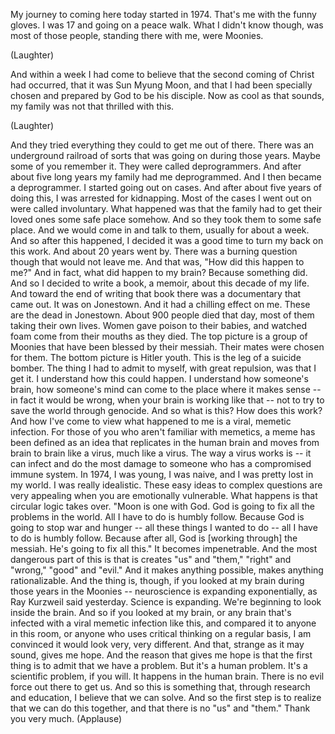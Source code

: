 
My journey to coming here today
started in 1974.
That&#39;s me with the funny gloves.
I was 17 and going on a peace walk.
What I didn&#39;t know though, was most of those people, standing there
with me, were Moonies.

(Laughter)

And within a week
I had come to believe
that the second coming of Christ had occurred,
that it was Sun Myung Moon,
and that I had been specially chosen and prepared by God
to be his disciple.
Now as cool as that sounds,
my family was not that thrilled with this.

(Laughter)

And they tried everything they could to get me out of there.
There was an underground railroad of sorts
that was going on during those years. Maybe some of you remember it.
They were called deprogrammers.
And after about five long years
my family had me deprogrammed.
And I then became a deprogrammer.
I started going out on cases.
And after about five years of doing this,
I was arrested for kidnapping.
Most of the cases I went out on
were called involuntary.
What happened was that the family
had to get their loved ones some safe place somehow.
And so they took them to some safe place.
And we would come in and talk to them, usually for about a week.
And so after this happened,
I decided it was a good time to turn my back on this work.
And about 20 years went by.
There was a burning question though that would not leave me.
And that was, &quot;How did this happen to me?&quot;
And in fact, what did happen to my brain?
Because something did.
And so I decided to write a book, a memoir,
about this decade of my life.
And toward the end of writing that book
there was a documentary that came out.
It was on Jonestown.
And it had a chilling effect on me.
These are the dead in Jonestown.
About 900 people died that day,
most of them taking their own lives.
Women gave poison to their babies,
and watched foam come from their mouths as they died.
The top picture is a group of Moonies
that have been blessed by their messiah.
Their mates were chosen for them.
The bottom picture is Hitler youth.
This is the leg of a suicide bomber.
The thing I had to admit to myself,
with great repulsion,
was that I get it.
I understand how this could happen.
I understand how someone&#39;s brain,
how someone&#39;s mind can come to the place
where it makes sense --
in fact it would be wrong, when your brain is working like that --
not to try to save the world through genocide.
And so what is this? How does this work?
And how I&#39;ve come to view what happened to me
is a viral, memetic infection.
For those of you who aren&#39;t familiar with memetics,
a meme has been defined as
an idea that replicates in the human brain
and moves from brain to brain like a virus,
much like a virus. The way a virus works is --
it can infect and do the most damage to someone
who has a compromised immune system.
In 1974, I was young, I was naive,
and I was pretty lost in my world.
I was really idealistic.
These easy ideas to complex questions are very appealing
when you are emotionally vulnerable.
What happens is that
circular logic takes over.
&quot;Moon is one with God.
God is going to fix all the problems in the world.
All I have to do is humbly follow.
Because God is going to stop war and hunger --
all these things I wanted to do --
all I have to do is humbly follow.
Because after all, God is [working through] the messiah. He&#39;s going to fix all this.&quot;
It becomes impenetrable.
And the most dangerous part of this
is that is creates &quot;us&quot; and &quot;them,&quot;
&quot;right&quot; and &quot;wrong,&quot;
&quot;good&quot; and &quot;evil.&quot;
And it makes anything possible,
makes anything rationalizable.
And the thing is, though,
if you looked at my brain
during those years in the Moonies --
neuroscience is expanding exponentially,
as Ray Kurzweil said yesterday. Science is expanding.
We&#39;re beginning to look inside the brain.
And so if you looked at my brain, or any brain that&#39;s infected with
a viral memetic infection like this,
and compared it to anyone in this room,
or anyone who uses critical thinking on a regular basis,
I am convinced it would look very, very different.
And that, strange as it may sound,
gives me hope.
And the reason that gives me hope
is that the first thing is to admit
that we have a problem.
But it&#39;s a human problem. It&#39;s a scientific problem, if you will.
It happens in the human brain. There is no evil force out there to get us.
And so this is something that, through research and education,
I believe that we can solve.
And so the first step is to realize
that we can do this together,
and that there is no &quot;us&quot; and &quot;them.&quot;
Thank you very much. 
(Applause)

